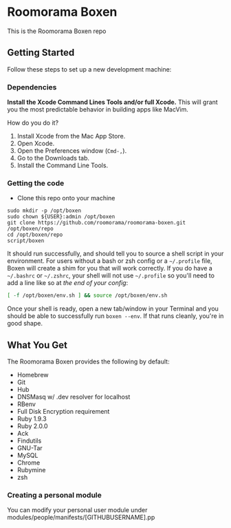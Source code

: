 # Roomorama Boxen

This is the Roomorama Boxen repo

## Getting Started

Follow these steps to set up a new development machine:

### Dependencies

**Install the Xcode Command Lines Tools and/or full Xcode.**
This will grant you the most predictable behavior in building apps like
MacVim.

How do you do it?

1. Install Xcode from the Mac App Store.
1. Open Xcode.
1. Open the Preferences window (`Cmd-,`).
1. Go to the Downloads tab.
1. Install the Command Line Tools.

### Getting the code

* Clone this repo onto your machine

```
sudo mkdir -p /opt/boxen
sudo chown ${USER}:admin /opt/boxen
git clone https://github.com/roomorama/roomorama-boxen.git /opt/boxen/repo
cd /opt/boxen/repo
script/boxen
```

It should run successfully, and should tell you to source a shell script
in your environment.
For users without a bash or zsh config or a `~/.profile` file,
Boxen will create a shim for you that will work correctly.
If you do have a `~/.bashrc` or `~/.zshrc`, your shell will not use
`~/.profile` so you'll need to add a line like so at _the end of your config_:

``` sh
[ -f /opt/boxen/env.sh ] && source /opt/boxen/env.sh
```

Once your shell is ready, open a new tab/window in your Terminal
and you should be able to successfully run `boxen --env`.
If that runs cleanly, you're in good shape.

## What You Get

The Roomorama Boxen provides the following by default:

* Homebrew
* Git
* Hub
* DNSMasq w/ .dev resolver for localhost
* RBenv
* Full Disk Encryption requirement
* Ruby 1.9.3
* Ruby 2.0.0
* Ack
* Findutils
* GNU-Tar
* MySQL
* Chrome
* Rubymine
* zsh

### Creating a personal module

You can modify your personal user module under modules/people/manifests/[GITHUBUSERNAME].pp

